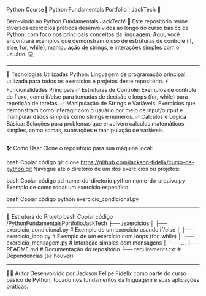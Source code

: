 Python Course🚀 Python Fundamentals Portfolio | JackTech 🐍


Bem-vindo ao Python Fundamentals JackTech! 🎯 Este repositório reúne diversos exercícios práticos desenvolvidos ao longo do curso básico de Python, com foco nos principais conceitos da linguagem. Aqui, você encontrará exemplos que demonstram o uso de estruturas de controle (if, else, for, while), manipulação de strings, e interações simples com o usuário. 💻
___

🎨 Tecnologias Utilizadas
Python: Linguagem de programação principal, utilizada para todos os exercícios e projetos deste repositório.
⚡ Funcionalidades Principais
✅ Estruturas de Controle:
Exemplos de controle de fluxo, como if/else para tomadas de decisão e loops (for, while) para repetição de tarefas.
✅ Manipulação de Strings e Variáveis:
Exercícios que demonstram como interagir com o usuário por meio de input/output e manipular dados simples como strings e números.
✅ Cálculos e Lógica Básica:
Soluções para problemas que envolvem cálculos matemáticos simples, como somas, subtrações e manipulação de variáveis.
___
🛠 Como Usar
Clone o repositório para sua máquina local:

bash
Copiar código
git clone https://github.com/jackson-fidelix/curso-de-python.git
Navegue até o diretório de um dos exercícios ou projetos:

bash
Copiar código
cd nome-do-diretorio
python nome-do-arquivo.py
Exemplo de como rodar um exercício específico:

bash
Copiar código
python exercicio_condicional.py
___
📂 Estrutura do Projeto
bash
Copiar código
/PythonFundamentalsPortfolioJackTech
├── /exercicios
│   ├── exercicio_condicional.py      # Exemplo de um exercício usando if/else
│   ├── exercicio_loop.py             # Exemplo de um exercício com loops (for, while)
│   ├── exercicio_mensagem.py         # Interação simples com mensagens
│   └── ...
├── README.md                         # Documentação do repositório
└── requirements.txt                  # Dependências (se houver)
___
🧑‍💻 Autor
Desenvolvido por Jackson Felipe Fidelix como parte do curso básico de Python, focado nos fundamentos da linguagem e suas aplicações práticas.
